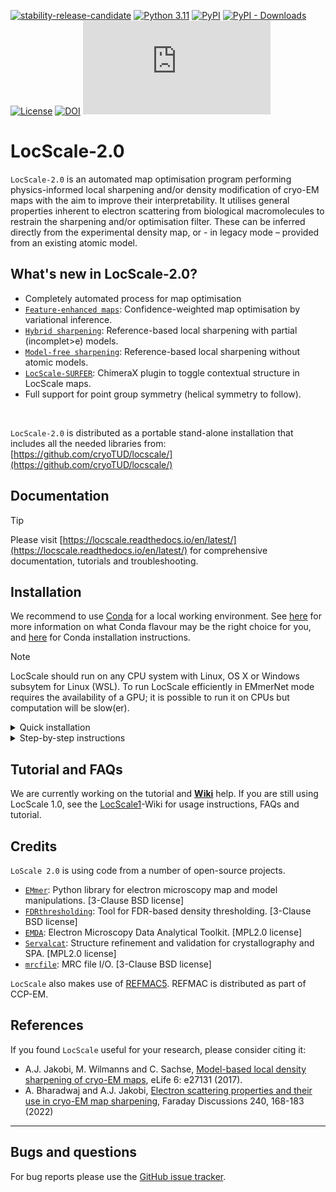 <!---[![stability-beta](https://img.shields.io/badge/stability-beta-33bbff.svg)](https://github.com/mkenney/software-guides/blob/master/STABILITY-BADGES.md#beta)-->
[![stability-release-candidate](https://img.shields.io/badge/stability-pre--release-48c9b0.svg)](https://github.com/mkenney/software-guides/blob/master/STABILITY-BADGES.md#release-candidate)
[![Python 3.11](https://img.shields.io/badge/python-3.11-green)](https://www.python.org/downloads/release/python-3110/)
[![PyPI](https://img.shields.io/pypi/v/locscale.svg?style=flat)](https://pypi.org/project/locscale/)
[![PyPI - Downloads](https://img.shields.io/pypi/dm/locscale)](https://pypi.org/project/locscale/)
[![License](https://img.shields.io/pypi/l/locscale.svg?color=orange)](https://gitlab.tudelft.nl/aj-lab/locscale/raw/master/LICENSE)
[![DOI](https://zenodo.org/badge/DOI/10.5281/zenodo.6652013.svg)](https://doi.org/10.5281/zenodo.6652013)
[![Citation Badge](https://api.juleskreuer.eu/citation-badge.php?doi=10.7554/eLife.27131)](https://juleskreuer.eu/projekte/citation-badge/)

# LocScale-2.0
`LocScale-2.0` is an automated map optimisation program performing physics-informed local sharpening and/or density modification of cryo-EM maps with the aim to improve their interpretability. It utilises general properties inherent to electron scattering from biological macromolecules to restrain the sharpening and/or optimisation filter. These can be inferred directly from the experimental density map, or - in legacy mode – provided from an existing atomic model.

## What's new in LocScale-2.0?
- Completely automated process for map optimisation
- [`Feature-enhanced maps`](https://locscale.readthedocs.io/en/latest/tutorials/fem/): Confidence-weighted map optimisation by variational inference.
- [`Hybrid sharpening`](https://locscale.readthedocs.io/en/latest/tutorials/hybrid_locscale/): Reference-based local sharpening with partial (incomplet>e) models. 
- [`Model-free sharpening`](https://locscale.readthedocs.io/en/latest/tutorials/model_free_locscale/): Reference-based local sharpening without atomic models.
- [`LocScale-SURFER`](https://github.com/cryoTUD/locscale-surfer): ChimeraX plugin to toggle contextual structure in LocScale maps.
- Full support for point group symmetry (helical symmetry to follow).

<br>
  
`LocScale-2.0` is distributed as a portable stand-alone installation that includes all the needed libraries from: [https://github.com/cryoTUD/locscale/](https://github.com/cryoTUD/locscale/)

## Documentation

>[!TIP]
> Please visit [https://locscale.readthedocs.io/en/latest/](https://locscale.readthedocs.io/en/latest/) for comprehensive documentation, tutorials and troubleshooting.

## Installation

We recommend to use [Conda](https://docs.conda.io/en/latest/) for a local working environment. See [here](https://docs.conda.io/projects/conda/en/latest/user-guide/install/download.html#anaconda-or-miniconda) for more information on what Conda flavour may be the right choice for you, and [here](https://www.anaconda.com/products/distribution) for Conda installation instructions.

>[!NOTE]
>LocScale should run on any CPU system with Linux, OS X or Windows subsytem for Linux (WSL). To run LocScale efficiently in EMmerNet mode requires the availability of a GPU; it is possible to run it on CPUs but computation will be slow(er). 

<details>

<summary> Quick installation </summary>

We recommend to use [Conda](https://docs.conda.io/en/latest/) for a local working environment. See [here](https://docs.conda.io/projects/conda/en/latest/user-guide/install/download.html#anaconda-or-miniconda) for more information on what Conda flavour may be the right choice for you, and [here](https://www.anaconda.com/products/distribution) for Conda installation instructions.

##### 1. Install `LocScale-2.0` using environment files 

Download [environment.yml](https://github.com/cryoTUD/locscale/blob/master/environment.yml) to your local computer, navigate to the location you wish to install `Locscale-2.0` at and run the following: 

```bash
conda env create -f /path/to/environment.yml
conda activate locscale2
```

##### 2. Install REFMAC5 via CCP4/CCPEM
`LocScale` needs a working instance of [REFMAC5](https://www2.mrc-lmb.cam.ac.uk/groups/murshudov/index.html). If you already have CCP4/CCPEM installed check if the path to run `refmac5` is present in your environment. 

```bash
which refmac5
```

If no valid path is returned, please install [CCP4](https://www.ccp4.ac.uk/download/) to ensure refmac5 is accessible to the program. 
</details>

<details>
<summary> Step-by-step instructions </summary>

##### 1. Create and activate a new conda environment

```bash
conda create -n locscale python=3.11
conda activate locscale
```

##### 2. Install parallelisation support and Fortran compiler
`LocScale` uses Fortran code to perform symmetry operations and requires a Fortran compiler to be present in your system.  You can install `gfortran`, `mpi4py` and `openmpi` from conda-forge. 
```bash
conda install -c conda-forge gfortran mpi4py openmpi
```
##### 3. Install REFMAC5 via CCP4/CCPEM

The model-based and hybrid map sharpening modes of LocScale need a working instance of [REFMAC5](https://www2.mrc-lmb.cam.ac.uk/groups/murshudov/index.html). If you already have CCP4/CCPEM installed check if the path to run `refmac5` is present in your environment. For model-free sharpening and confidence-aware density modification REFMAC5 is not required. 

```bash
which refmac5
```

If no valid path is returned, please install [CCP4](https://www.ccp4.ac.uk/download/) to ensure REFMAC5 is accessible to the program. 

##### 4. Install LocScale and dependencies using pip:

We recommend using pip for installation. Use pip version 21.3 or later to ensure all packages and their version requirements are met. 

```bash
pip install locscale 
```

>[!NOTE] 
> ##### Install development version: 
>If you would like to install the latest development version of locscale, use the following command to install from the git repository. 
>```bash
>pip install git+https://github.com/cryoTUD/locscale.git
>```

To install the git repository in editable mode, clone the repository, navigate to the `locscale` directory, and run `pip install -e .`

##### 5. Testing

To test functionality after installation, you can run LocScale unit tests using the following command:

```bash
locscale test
```
</details>

## Tutorial and FAQs

We are currently working on the tutorial and [__Wiki__](https://gitlab.tudelft.nl/aj-lab/locscale/-/wikis/home/) help. If you are still using LocScale 1.0, see the [LocScale1](https://gitlab.tudelft.nl/ajakobi/locscale/wikis/home)-Wiki for usage instructions, FAQs and tutorial.
<br>  

## Credits
`LoScale 2.0` is using code from a number of open-source projects.

- [`EMmer`](https://gitlab.tudelft.nl/aj-lab/emmer): Python library for electron microscopy map and model manipulations. [3-Clause BSD license]    
- [`FDRthresholding`](https://git.embl.de/mbeckers/FDRthresholding): Tool for FDR-based density thresholding. [3-Clause BSD license]
- [`EMDA`](https://gitlab.com/ccpem/emda/): Electron Microscopy Data Analytical Toolkit. [MPL2.0 license]
- [`Servalcat`](https://github.com/keitaroyam/servalcat): Structure refinement and validation for crystallography and SPA. [MPL2.0 license]
- [`mrcfile`](https://pypi.org/project/mrcfile/): MRC file I/O. [3-Clause BSD license]

`LocScale` also makes use of [REFMAC5](https://www2.mrc-lmb.cam.ac.uk/groups/murshudov/content/refmac/refmac.html). REFMAC is distributed as part of CCP-EM.

## References

If you found `LocScale` useful for your research, please consider citing it:

- A.J. Jakobi, M. Wilmanns and C. Sachse, [Model-based local density sharpening of cryo-EM maps](https://doi.org/10.7554/eLife.27131), eLife 6: e27131 (2017).
- A. Bharadwaj and A.J. Jakobi, [Electron scattering properties and their use in cryo-EM map sharpening](https://doi.org/10.1039/D2FD00078D), Faraday Discussions 240, 168-183 (2022)
---

## Bugs and questions

For bug reports please use the [GitHub issue tracker](https://github.com/issues/assigned).   
